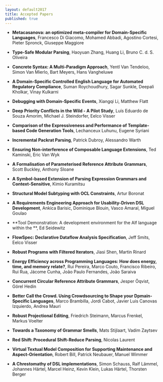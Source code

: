 ```yaml
---
layout: default2017
title: Accepted Papers
published: true
---
```



* **Metacasanova: an optimized meta-compiler for Domain-Specific Languages**, Francesco Di Giacomo, Mohamed Abbadi, Agostino Cortesi, Pieter Spronck, Giuseppe Maggiore

* **Type-Safe Modular Parsing**, Haoyuan Zhang, Huang Li, Bruno C. d. S. Oliveira

* **Concrete Syntax: A Multi-Paradigm Approach**, Yentl Van Tendeloo, Simon Van Mierlo, Bart Meyers, Hans Vangheluwe

* **A Domain-Specific Controlled English Language for Automated Regulatory Compliance**, Suman Roychoudhury, Sagar Sunkle, Deepali Kholkar, Vinay Kulkarni

* **Debugging with Domain-Specific Events**, Xiangqi Li, Matthew Flatt

* **Deep Priority Conflicts in the Wild - A Pilot Study**, Luís Eduardo de Souza Amorim, Michael J. Steindorfer, Eelco Visser

* **Comparison of the Expressiveness and Performance of Template-based Code Generation Tools**, Lechanceux Luhunu, Eugene Syriani

* **Incremental Packrat Parsing**, Patrick Dubroy, Alessandro Warth

* **Ensuring Non-interference of Composable Language Extensions**, Ted Kaminski, Eric Van Wyk

* **A Formalisation of Parameterised Reference Attribute Grammars**, Scott Buckley, Anthony Sloane

* **A Symbol-based Extension of Parsing Expression Grammars and Context-Sensitive**, Kimio Kuramitsu

* **Structural Model Subtyping with OCL Constraints**, Artur Boronat

* **A Requirements Engineering Approach for Usability-Driven DSL Development**, Ankica Barisic, Dominique Blouin, Vasco Amaral, Miguel Goulao

* **Tool Demonstration: A development environment for the Alf language within the **, Ed Seidewitz

* **FlowSpec: Declarative Dataflow Analysis Specification**, Jeff Smits, Eelco Visser

* **Robust Programs with Filtered Iterators**, Jiasi Shen, Martin Rinard

* **Energy Efficiency across Programming Languages: How does energy, time, and memory relate?**, Rui Pereira, Marco Couto, Francisco Ribeiro, Rui Rua, Jácome Cunha, João Paulo Fernandes, João Saraiva

* **Concurrent Circular Reference Attribute Grammars**, Jesper Öqvist, Görel Hedin

* **Better Call the Crowd. Using Crowdsourcing to Shape your Dpmain-Specific Languages**, Marco Brambilla, Jordi Cabot, Javier Luis Canovas Izquierdo, Andrea Mauri

* **Robust Projectional Editing**, Friedrich Steimann, Marcus Frenkel, Markus Voelter

* **Towards a Taxonomy of Grammar Smells**, Mats Stijlaart, Vadim Zaytsev

* **Red Shift: Procedural Shift-Reduce Parsing**, Nicolas Laurent

* **Virtual Textual Model Composition for Supporting Maintenance and Aspect-Orientation**, Robert Bill, Patrick Neubauer, Manuel Wimmer

* **A Chrestomathy of DSL implementations**, Simon Schauss, Ralf Lämmel, Johannes Härtel, Marcel Heinz, Kevin Klein, Lukas Härtel, Thorsten Berger

